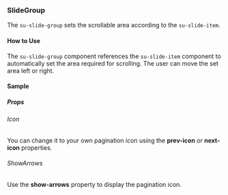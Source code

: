 ### SlideGroup

The `su-slide-group` sets the scrollable area according to the `su-slide-item`.

<su-divider class="mb-8" />

#### How to Use

The `su-slide-group` component references the `su-slide-item` component to automatically set the area required for scrolling. The user can move the set area left or right.

<example file='SuSlideGroup/uses' />

#### Sample

##### Props

###### Icon

You can change it to your own pagination icon using the **prev-icon** or **next-icon** properties.

<example file='SuSlideGroup/props/icon' />

###### ShowArrows

Use the **show-arrows** property to display the pagination icon.

<example file='SuSlideGroup/props/showArrows' />